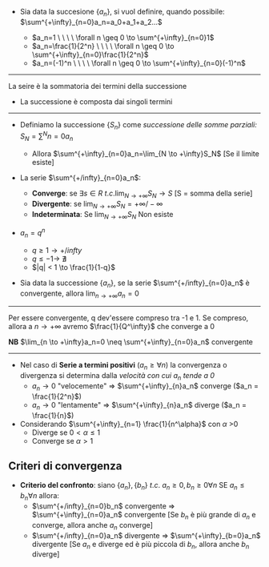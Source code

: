 - Sia data la succesione $\{a_n\}$, si vuol definire, quando possibile: $\sum^{+\infty}_{n=0}a_n=a_0+a_1+a_2...$

	- $a_n=1 \ \ \ \ \forall n \geq 0 \to \sum^{+\infty}_{n=0}1$
	- $a_n=\frac{1}{2^n} \ \ \ \ \forall n \geq 0 \to \sum^{+\infty}_{n=0}\frac{1}{2^n}$
	- $a_n=(-1)^n \ \ \ \ \forall n \geq 0 \to \sum^{+\infty}_{n=0}(-1)^n$
----
La seire è la sommatoria dei termini della successione
- La successione è composta dai singoli termini
---

- Definiamo la successione $\{S_n\}$ come *successione delle somme parziali:* $S_N=\sum^{N}{n=0}a_n$ 

	-  Allora $\sum^{+\infty}_{n=0}a_n=\lim_{N \to +\infty}S_N$  [Se il limite esiste]
	
	
- La serie $\sum^{+/infty}_{n=0}a_n$:
	- **Converge**: se $\exists s \in R \ t.c. \lim_{N \to +\infty}S_N \to S$  [S = somma della serie]
	- **Divergente**: se $\lim_{N \to +\infty}S_N=+\infty/-\infty$
	- **Indeterminata**: Se $\lim_{N \to +\infty} S_N$ Non esiste
- $a_n=q^n$
  - $q \geq 1 \to +/infty$
  - $q \leq -1 \to \ \nexists$  
  - $|q| < 1 \to \frac{1}{1-q}$

- Sia data la successione $\{a_n\}$, se la serie $\sum^{+/infty}_{n=0}a_n$ è convergente, allora $\lim_{n \to +\infty}a_n=0$
---
Per essere convergente, q dev'essere compreso tra -1 e 1.
Se compreso, allora a $n \to +\infty$ avremo $\frac{1}{Q^\infty}$ che converge a 0

**NB** $\lim_{n \to +\infty}a_n=0 \neq \sum^{+\infty}_{n=0}a_n$ convergente 

---

- Nel caso di **Serie a termini positivi** ($a_n \geq \forall n$) la convergenza o divergenza si determina dalla *velocità con cui $a_n$ tende a 0* 
  - $a_n \to 0$ "velocemente" =>  $\sum^{+\infty}_{n}a_n$ converge ($a_n = \frac{1}{2^n}$)
   - $a_n \to 0$ "lentamente" =>  $\sum^{+\infty}_{n}a_n$ diverge ($a_n = \frac{1}{n}$)
 - Considerando $\sum^{+\infty}_{n=1} \frac{1}{n^\alpha}$ con $\alpha$ >0 
   - Diverge se $0<\alpha\leq 1$
   - Converge se $\alpha > 1$

## Criteri di convergenza 
- **Criterio del confronto**:  siano $\{a_n\},\{b_n\}\ t.c. \ a_n \geq 0, b_n \geq 0 \forall n$ 
 SE $a_n \leq b_n \forall n$ allora:
  - $\sum^{+/infty}_{n=0}b_n$ convergente => $\sum^{+\infty}_{n=0}a_n$ convergente [Se $b_n$ è più grande di $a_n$ e converge, allora anche $a_n$ converge]
  - $\sum^{+/infty}_{n=0}a_n$ divergente => $\sum^{+\infty}_{b=0}a_n$ divergente [Se $a_n$ e diverge ed è più piccola di $b_n$, allora anche $b_n$ diverge]
  